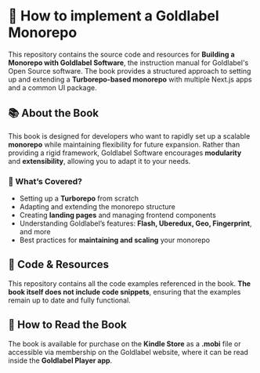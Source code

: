 # 📖 How to implement a Goldlabel Monorepo

This repository contains the source code and resources for **Building a Monorepo with Goldlabel Software**, the instruction manual for Goldlabel's Open Source software. The book provides a structured approach to setting up and extending a **Turborepo-based monorepo** with multiple Next.js apps and a common UI package.  

## 📚 About the Book  
This book is designed for developers who want to rapidly set up a scalable **monorepo** while maintaining flexibility for future expansion. Rather than providing a rigid framework, Goldlabel Software encourages **modularity** and **extensibility**, allowing you to adapt it to your needs.  

### 🔹 What’s Covered?  
- Setting up a **Turborepo** from scratch  
- Adapting and extending the monorepo structure  
- Creating **landing pages** and managing frontend components  
- Understanding Goldlabel’s features: **Flash, Uberedux, Geo, Fingerprint**, and more  
- Best practices for **maintaining and scaling** your monorepo  

## 📂 Code & Resources  
This repository contains all the code examples referenced in the book. **The book itself does not include code snippets**, ensuring that the examples remain up to date and fully functional.  

## 📖 How to Read the Book  
The book is available for purchase on the **Kindle Store** as a **.mobi** file or accessible via membership on the Goldlabel website, where it can be read inside the **Goldlabel Player app**.  
